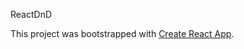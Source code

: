 ReactDnD

This project was bootstrapped with [Create React App](https://github.com/facebookincubator/create-react-app).
